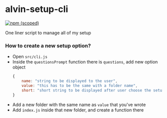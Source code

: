 # alvin-setup-cli

[![npm (scoped)](https://img.shields.io/npm/v/alvin-setup-cli.svg)](https://www.npmjs.com/package/alvin-setup-cli)

One liner script to manage all of my setup

### How to create a new setup option?

- Open `src/cli.js`
- Inside the `questionsPrompt` function there is `questions`, add new option object
  ```javascript
  {
      name: "string to be displayed to the user",
      value: "this has to be the same with a folder name",
      short: "short string to be displayed after user choose the setup"
  }
  ```
- Add a new folder with the same name as `value` that you've wrote
- Add `index.js` inside that new folder, and create a function there
